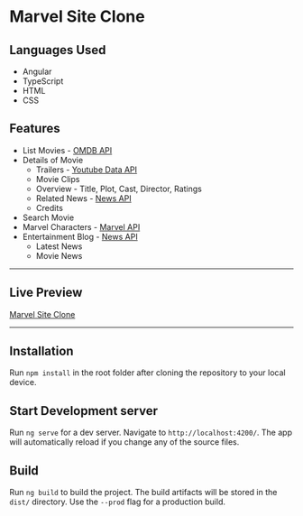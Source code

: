 # Marvel Site Clone

## Languages Used
- Angular
- TypeScript
- HTML
- CSS

## Features
- List Movies - [OMDB API](http://www.omdbapi.com/)
- Details of Movie
    - Trailers - [Youtube Data API](https://developers.google.com/youtube/v3)
    - Movie Clips
    - Overview - Title, Plot, Cast, Director, Ratings
    - Related News - [News API](https://newsapi.org/)
    - Credits
- Search Movie
- Marvel Characters - [Marvel API](https://developer.marvel.com/)
- Entertainment Blog - [News API](https://newsapi.org/)
    - Latest News
    - Movie News

<hr>

## Live Preview
[Marvel Site Clone](https://marvel-wm.netlify.app/)

<hr>

## Installation

Run `npm install` in the root folder after cloning the repository to your local device.

## Start Development server

Run `ng serve` for a dev server. Navigate to `http://localhost:4200/`. The app will automatically reload if you change any of the source files.

## Build

Run `ng build` to build the project. The build artifacts will be stored in the `dist/` directory. Use the `--prod` flag for a production build.